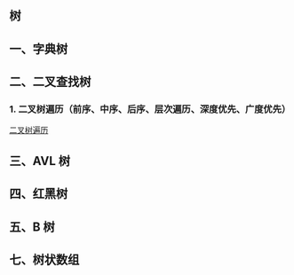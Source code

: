 
## 树

## 一、字典树

## 二、二叉查找树

### 1. 二叉树遍历（前序、中序、后序、层次遍历、深度优先、广度优先）
[二叉树遍历](https://blog.csdn.net/My_Jobs/article/details/43451187)

## 三、AVL 树

## 四、红黑树

## 五、B 树

## 七、树状数组
